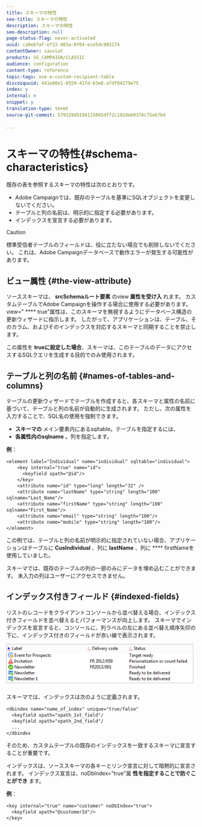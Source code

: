 ```yaml
---
title: スキーマの特性
seo-title: スキーマの特性
description: スキーマの特性
seo-description: null
page-status-flag: never-activated
uuid: ca8eb7af-ef22-403a-8f04-ece5dc903174
contentOwner: sauviat
products: SG_CAMPAIGN/CLASSIC
audience: configuration
content-type: reference
topic-tags: use-a-custom-recipient-table
discoiquuid: 441e80e1-0559-41fd-83e8-afdf94279e75
index: y
internal: n
snippet: y
translation-type: tm+mt
source-git-commit: 579329d9194115065dff2c192deb0376c75e67bd

---
```



# スキーマの特性{#schema-characteristics}

既存の表を参照するスキーマの特性は次のとおりです。

* Adobe Campaignでは、既存のテーブルを基準にSQLオブジェクトを変更しないでください。
* テーブルと列の名前は、明示的に指定する必要があります。
* インデックスを宣言する必要があります。

>[!CAUTION]
>
>標準受信者テーブルのフィールドは、役に立たない場合でも削除しないでください。 これは、Adobe Campaignデータベースで動作エラーが発生する可能性があります。

## ビュー属性 {#the-view-attribute}

ソーススキーマは、 **srcSchemaルート要素** のview **属性を受け入** れます。 カスタムテーブルでAdobe Campaignを操作する場合に使用する必要があります。 view=&quot; **** true&quot;属性は、このスキーマを無視するようにデータベース構造の更新ウィザードに指示します。 したがって、アプリケーションは、テーブル、そのカラム、およびそのインデックスを対応するスキーマと同期することを禁止します。

この属性を **trueに設定した場合**、スキーマは、このテーブルのデータにアクセスするSQLクエリを生成する目的でのみ使用されます。

## テーブルと列の名前 {#names-of-tables-and-columns}

テーブルの更新ウィザードでテーブルを作成すると、各スキーマと属性の名前に基づいて、テーブルと列の名前が自動的に生成されます。 ただし、次の属性を入力することで、SQL名の使用を強制できます。

* **スキーマの** メイン要素内にあるsqltable。テーブルを指定するには、
* **各属性内のsqlname** 。列を指定します。

**例**：

```
<element label="Individual" name="individual" sqltable="individual">
    <key internal="true" name="id">
      <keyfield xpath="@id"/>
    </key> 
    <attribute name="id" type="long" length="32" />
    <attribute name="lastName" type="string" length="100" sqlname="Last_Name"/>
    <attribute name="firstName" type="string" length="100" sqlname="First_Name"/>
    <attribute name="email" type="string" length="100"/>
    <attribute name="mobile" type="string" length="100"/>
</element>
```

この例では、テーブルと列の名前が明示的に指定されていない場合、アプリケーションはテーブルに **CusIndividual** 、列に **lastName** 、列に **** firstNameを使用していました。

スキーマでは、既存のテーブルの列の一部のみにデータを埋め込むことができます。 未入力の列はユーザーにアクセスできません。

## インデックス付きフィールド {#indexed-fields}

リストのレコードをクライアントコンソールから並べ替える場合、インデックス付きフィールドを並べ替えるとパフォーマンスが向上します。 スキーマでインデックスを宣言すると、コンソールに、列ラベルの左にある並べ替え順序矢印の下に、インデックス付きのフィールドが赤い線で表示されます。

![](assets/s_ncs_integration_mapping_index.png)

スキーマでは、インデックスは次のように定義されます。

```
<dbindex name="name_of_index" unique="true/false"
  <keyfield xpath="xpath_1st_field"/
  <keyfield xpath="xpath_2nd_field"/
  ...
</dbindex
```

そのため、カスタムテーブルの既存のインデックスを一致するスキーマに宣言することが重要です。

インデックスは、ソーススキーマの各キーとリンク宣言に対して暗黙的に宣言されます。 インデックス宣言は、noDbIndex=&quot;true&quot;属 **性を指定することで防ぐことができ** ます。

**例**：

```
<key internal="true" name="customer" noDbIndex="true">
  <keyfield xpath="@customerId"/>
</key>
```

